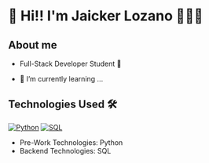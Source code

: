  # 👋 Hi!! I'm Jaicker Lozano 👨🏻‍💻

 ## About me
 
- Full-Stack Developer Student 🚀

- 🌱 I’m currently learning ...

## Technologies Used 🛠️

[![Python](https://img.shields.io/badge/Python-yellow?style=for-the-badge&logo=python&logoColor=white&labelColor=101010)]() [![SQL](https://img.shields.io/badge/my%20sql-white?style=for-the-badge&logo=mysql&logoColor=white&labelColor=black&color=%234479A1)]()

- Pre-Work Technologies: Python
- Backend Technologies: SQL

<!---
jaickerlozano/jaickerlozano is a ✨ special ✨ repository because its `README.md` (this file) appears on your GitHub profile.
You can click the Preview link to take a look at your changes.
--->
